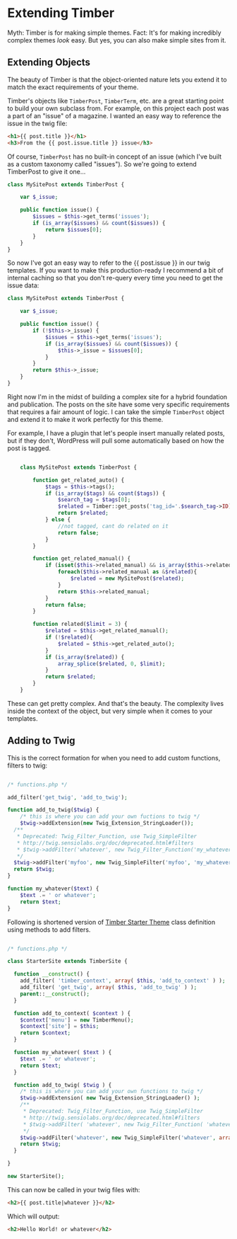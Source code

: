 # Extending Timber

Myth: Timber is for making simple themes. Fact: It's for making incredibly complex themes _look_ easy. But yes, you can also make simple sites from it.

## Extending Objects

The beauty of Timber is that the object-oriented nature lets you extend it to match the exact requirements of your theme.

Timber's objects like `TimberPost`, `TimberTerm`, etc. are a great starting point to build your own subclass from. For example, on this project each post was a part of an "issue" of a magazine. I wanted an easy way to reference the issue in the twig file:


```html
<h1>{{ post.title }}</h1>
<h3>From the {{ post.issue.title }} issue</h3>
```

Of course, `TimberPost` has no built-in concept of an issue (which I've built as a custom taxonomy called "issues"). So we're going to extend TimberPost to give it one...

```php
class MySitePost extends TimberPost {

	var $_issue;

	public function issue() {
		$issues = $this->get_terms('issues');
		if (is_array($issues) && count($issues)) {
			return $issues[0];
		}
	}
}
```

So now I've got an easy way to refer to the {{ post.issue }} in our twig templates. If you want to make this production-ready I recommend a bit of internal caching so that you don't re-query every time you need to get the
issue data:

```php
class MySitePost extends TimberPost {

	var $_issue;

	public function issue() {
		if (!$this->_issue) {
			$issues = $this->get_terms('issues');
			if (is_array($issues) && count($issues)) {
				$this->_issue = $issues[0];
			}
		}
		return $this->_issue;
	}
}
```

Right now I'm in the midst of building a complex site for a hybrid foundation and publication. The posts on the site have some very specific requirements that requires a fair amount of logic. I can take the simple `TimberPost` object and extend it to make it work perfectly for this theme.

For example, I have a plugin that let's people insert manually related posts, but if they don't, WordPress will pull some automatically based on how the post is tagged.

```php

	class MySitePost extends TimberPost {

		function get_related_auto() {
			$tags = $this->tags();
			if (is_array($tags) && count($tags)) {
				$search_tag = $tags[0];
				$related = Timber::get_posts('tag_id='.$search_tag->ID);
				return $related;
			} else {
				//not tagged, cant do related on it
				return false;
			}
		}

		function get_related_manual() {
			if (isset($this->related_manual) && is_array($this->related_manual)){
				foreach($this->related_manual as &$related){
					$related = new MySitePost($related);
				}
				return $this->related_manual;
			}
			return false;
		}

		function related($limit = 3) {
			$related = $this->get_related_manual();
			if (!$related){
				$related = $this->get_related_auto();
			}
			if (is_array($related)) {
				array_splice($related, 0, $limit);
			}
			return $related;
		}
	}
```

These can get pretty complex. And that's the beauty. The complexity lives inside the context of the object, but very simple when it comes to your templates.


## Adding to Twig

This is the correct formation for when you need to add custom functions, filters to twig:

```php

/* functions.php */

add_filter('get_twig', 'add_to_twig');

function add_to_twig($twig) {
	/* this is where you can add your own fuctions to twig */
	$twig->addExtension(new Twig_Extension_StringLoader());
  /**
   * Deprecated: Twig_Filter_Function, use Twig_SimpleFilter
   * http://twig.sensiolabs.org/doc/deprecated.html#filters
   * $twig->addFilter('whatever', new Twig_Filter_Function('my_whatever'));
   */
  $twig->addFilter('myfoo', new Twig_SimpleFilter('myfoo', 'my_whatever'));
  return $twig;
}

function my_whatever($text) {
	$text .= ' or whatever';
	return $text;
}
```

Following is shortened version of [Timber Starter Theme](https://github.com/upstatement/timber-starter-theme) class definition using methods to add filters.

```php

/* functions.php */

class StarterSite extends TimberSite {

  function __construct() {
    add_filter( 'timber_context', array( $this, 'add_to_context' ) );
    add_filter( 'get_twig', array( $this, 'add_to_twig' ) );
    parent::__construct();
  }

  function add_to_context( $context ) {
    $context['menu'] = new TimberMenu();
    $context['site'] = $this;
    return $context;
  }

  function my_whatever( $text ) {
    $text .= ' or whatever';
    return $text;
  }

  function add_to_twig( $twig ) {
    /* this is where you can add your own functions to twig */
    $twig->addExtension( new Twig_Extension_StringLoader() );
    /**
     * Deprecated: Twig_Filter_Function, use Twig_SimpleFilter
     * http://twig.sensiolabs.org/doc/deprecated.html#filters
     * $twig->addFilter( 'whatever', new Twig_Filter_Function( 'whatever' ) );
     */
    $twig->addFilter('whatever', new Twig_SimpleFilter('whatever', array($this, 'my_whatever')));
    return $twig;
  }

}

new StarterSite();

```

This can now be called in your twig files with:

```html
<h2>{{ post.title|whatever }}</h2>
```

Which will output:

```html
<h2>Hello World! or whatever</h2>
```
